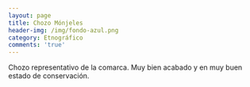 ```yaml
---
layout: page
title: Chozo Mónjeles
header-img: /img/fondo-azul.png
category: Etnográfico
comments: 'true'
---
```



Chozo representativo de la comarca. Muy bien acabado y en muy buen estado de conservación.
